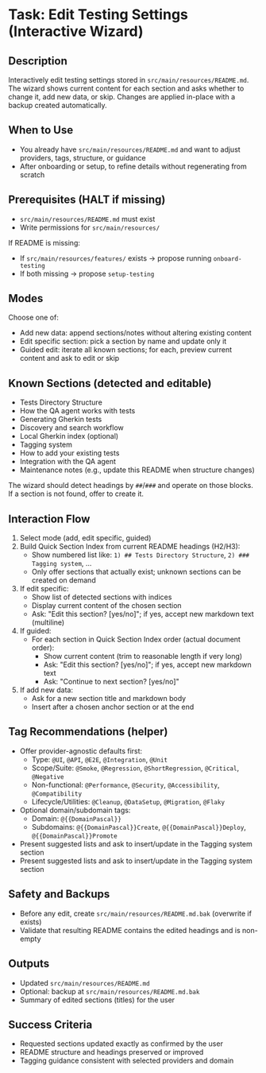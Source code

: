 # Task: Edit Testing Settings (Interactive Wizard)

## Description

Interactively edit testing settings stored in `src/main/resources/README.md`. The wizard shows current content for each section and asks whether to change it, add new data, or skip. Changes are applied in-place with a backup created automatically.

## When to Use

- You already have `src/main/resources/README.md` and want to adjust providers, tags, structure, or guidance
- After onboarding or setup, to refine details without regenerating from scratch

## Prerequisites (HALT if missing)

- `src/main/resources/README.md` must exist
- Write permissions for `src/main/resources/`

If README is missing:
- If `src/main/resources/features/` exists → propose running `onboard-testing`
- If both missing → propose `setup-testing`

## Modes

Choose one of:
- Add new data: append sections/notes without altering existing content
- Edit specific section: pick a section by name and update only it
- Guided edit: iterate all known sections; for each, preview current content and ask to edit or skip

## Known Sections (detected and editable)

- Tests Directory Structure
- How the QA agent works with tests
- Generating Gherkin tests
- Discovery and search workflow
- Local Gherkin index (optional)
- Tagging system
- How to add your existing tests
- Integration with the QA agent
- Maintenance notes (e.g., update this README when structure changes)

The wizard should detect headings by `##`/`###` and operate on those blocks. If a section is not found, offer to create it.

## Interaction Flow

1) Select mode (add, edit specific, guided)
2) Build Quick Section Index from current README headings (H2/H3):
   - Show numbered list like: `1) ## Tests Directory Structure`, `2) ### Tagging system`, ...
   - Only offer sections that actually exist; unknown sections can be created on demand
3) If edit specific:
   - Show list of detected sections with indices
   - Display current content of the chosen section
   - Ask: "Edit this section? [yes/no]"; if yes, accept new markdown text (multiline)
4) If guided:
   - For each section in Quick Section Index order (actual document order):
     - Show current content (trim to reasonable length if very long)
     - Ask: "Edit this section? [yes/no]"; if yes, accept new markdown text
     - Ask: "Continue to next section? [yes/no]"
5) If add new data:
   - Ask for a new section title and markdown body
   - Insert after a chosen anchor section or at the end

## Tag Recommendations (helper)

- Offer provider-agnostic defaults first:
  - Type: `@UI`, `@API`, `@E2E`, `@Integration`, `@Unit`
  - Scope/Suite: `@Smoke`, `@Regression`, `@ShortRegression`, `@Critical`, `@Negative`
  - Non-functional: `@Performance`, `@Security`, `@Accessibility`, `@Compatibility`
  - Lifecycle/Utilities: `@Cleanup`, `@DataSetup`, `@Migration`, `@Flaky`
- Optional domain/subdomain tags:
  - Domain: `@{{DomainPascal}}`
  - Subdomains: `@{{DomainPascal}}Create`, `@{{DomainPascal}}Deploy`, `@{{DomainPascal}}Promote`
- Present suggested lists and ask to insert/update in the Tagging system section
- Present suggested lists and ask to insert/update in the Tagging system section

## Safety and Backups

- Before any edit, create `src/main/resources/README.md.bak` (overwrite if exists)
- Validate that resulting README contains the edited headings and is non-empty

## Outputs

- Updated `src/main/resources/README.md`
- Optional: backup at `src/main/resources/README.md.bak`
- Summary of edited sections (titles) for the user

## Success Criteria

- Requested sections updated exactly as confirmed by the user
- README structure and headings preserved or improved
- Tagging guidance consistent with selected providers and domain


